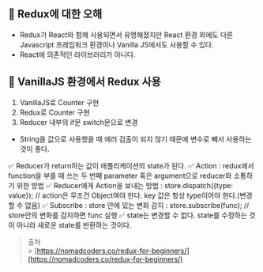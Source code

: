 ## 📌 Redux에 대한 오해

- Redux가 React와 함께 사용되면서 유명해졌지만 React 환경 외에도 다른 Javascript 프레임워크 환경이나 Vanilla JS에서도 사용할 수 있다.
- React에 의존적인 라이브러리가 아니다.

## 📌 VanillaJS 환경에서 Redux 사용

1. VanillaJS로 Counter 구현
2. Redux로 Counter 구현
3. Reducer 내부의 if문 switch문으로 변경

- String을 값으로 사용했을 때 에러 검출이 되지 않기 때문에 변수로 빼서 사용하는 것이 좋다.

✅ Reducer가 return하는 값이 애플리케이션의 state가 된다.
✅ Action : redux에서 function을 부를 때 쓰는 두 번째 parameter 혹은 argument으로 reducer와 소통하기 위한 방법
✅ Reducer에게 Action을 보내는 방법 : store.dispatch({type: value}); // action은 무조건 Object여야 한다. key 값은 항상 type이어야 한다.(변경할 수 없음)
✅ Subscribe : store 안에 있는 변화 감지 : store.subscribe(func); // store안의 변화를 감지하면 func 실행
✅ state는 변경할 수 없다. state를 수정하는 것이 아니라 새로운 state를 반환하는 것이다.

> 출처<br> > [https://nomadcoders.co/redux-for-beginners/](https://nomadcoders.co/redux-for-beginners/)
